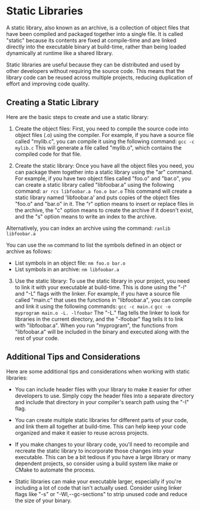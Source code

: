 # Static Libraries

A static library, also known as an archive, is a collection of object files that have been compiled and packaged together into a single file. It is called "static" because its contents are fixed at compile-time and are linked directly into the executable binary at build-time, rather than being loaded dynamically at runtime like a shared library.

Static libraries are useful because they can be distributed and used by other developers without requiring the source code. This means that the library code can be reused across multiple projects, reducing duplication of effort and improving code quality.

## Creating a Static Library

Here are the basic steps to create and use a static library:

1. Create the object files: First, you need to compile the source code into object files (.o) using the compiler. For example, if you have a source file called "mylib.c", you can compile it using the following command:
`gcc -c mylib.c`
This will generate a file called "mylib.o", which contains the compiled code for that file.

2. Create the static library: Once you have all the object files you need, you can package them together into a static library using the "ar" command. For example, if you have two object files called "foo.o" and "bar.o", you can create a static library called "libfoobar.a" using the following command:
`ar rcs libfoobar.a foo.o bar.o`
This command will create a static library named 'libfoobar.a' and puts copies of the object files "foo.o" and "bar.o" in it.
The "r" option means to insert or replace files in the archive, the "c" option means to create the archive if it doesn't exist, and the "s" option means to write an index to the archive.

Alternatively, you can index an archive using the command:
`ranlib libfoobar.a`

You can use the `nm` command to list the symbols defined in an object or archive as follows:
- List symbols in an object file: `nm foo.o bar.o`
- List symbols in an archive: `nm libfoobar.a`

3. Use the static library: To use the static library in your project, you need to link it with your executable at build-time. This is done using the "-l" and "-L" flags with the linker. For example, if you have a source file called "main.c" that uses the functions in "libfoobar.a", you can compile and link it using the following commands:
`gcc -c main.c`
`gcc -o myprogram main.o -L. -lfoobar`
The "-L." flag tells the linker to look for libraries in the current directory, and the "-lfoobar" flag tells it to link with "libfoobar.a". When you run "myprogram", the functions from "libfoobar.a" will be included in the binary and executed along with the rest of your code.

## Additional Tips and Considerations

Here are some additional tips and considerations when working with static libraries:

- You can include header files with your library to make it easier for other developers to use. Simply copy the header files into a separate directory and include that directory in your compiler's search path using the "-I" flag.

- You can create multiple static libraries for different parts of your code, and link them all together at build-time. This can help keep your code organized and make it easier to reuse across projects.

- If you make changes to your library code, you'll need to recompile and recreate the static library to incorporate those changes into your executable. This can be a bit tedious if you have a large library or many dependent projects, so consider using a build system like make or CMake to automate the process.

- Static libraries can make your executable larger, especially if you're including a lot of code that isn't actually used. Consider using linker flags like "-s" or "-Wl,--gc-sections" to strip unused code and reduce the size of your binary.
